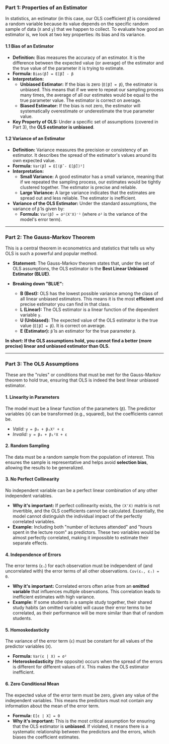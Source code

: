 
### **Part 1: Properties of an Estimator**

In statistics, an estimator (in this case, our OLS coefficient `β̂`) is considered a random variable because its value depends on the specific random sample of data (`X` and `y`) that we happen to collect. To evaluate how good an estimator is, we look at two key properties: its bias and its variance.

#### **1.1 Bias of an Estimator**
*   **Definition:** Bias measures the accuracy of an estimator. It is the difference between the expected value (or average) of the estimator and the true value of the parameter it is trying to estimate.
*   **Formula:**
    `Bias(β̂) = E[β̂] - β`
*   **Interpretation:**
    *   **Unbiased Estimator:** If the bias is zero (`E[β̂] = β`), the estimator is unbiased. This means that if we were to repeat our sampling process many times, the average of all our estimates would be equal to the true parameter value. The estimator is correct on average.
    *   **Biased Estimator:** If the bias is not zero, the estimator will systematically overestimate or underestimate the true parameter value.
*   **Key Property of OLS:** Under a specific set of assumptions (covered in Part 3), the **OLS estimator is unbiased**.

#### **1.2 Variance of an Estimator**
*   **Definition:** Variance measures the precision or consistency of an estimator. It describes the spread of the estimator's values around its own expected value.
*   **Formula:**
    `Var(β̂) = E[(β̂ - E[β̂])²]`
*   **Interpretation:**
    *   **Small Variance:** A good estimator has a small variance, meaning that if we repeated the sampling process, our estimates would be tightly clustered together. The estimator is precise and reliable.
    *   **Large Variance:** A large variance indicates that the estimates are spread out and less reliable. The estimator is inefficient.
*   **Variance of the OLS Estimator:** Under the standard assumptions, the variance of `β̂` is given by:
    *   **Formula:** `Var(β̂) = σ²(X'X)⁻¹`
        (where `σ²` is the variance of the model's error term).

---

### **Part 2: The Gauss-Markov Theorem**

This is a central theorem in econometrics and statistics that tells us why OLS is such a powerful and popular method.

*   **Statement:** The Gauss-Markov theorem states that, under the set of OLS assumptions, the OLS estimator is the **Best Linear Unbiased Estimator (BLUE)**.

*   **Breaking down "BLUE":**
    *   **B (Best):** OLS has the lowest possible variance among the class of all linear unbiased estimators. This means it is the most **efficient** and precise estimator you can find in that class.
    *   **L (Linear):** The OLS estimator is a linear function of the dependent variable `y`.
    *   **U (Unbiased):** The expected value of the OLS estimator is the true value (`E[β̂] = β`). It is correct on average.
    *   **E (Estimator):** `β̂` is an estimator for the true parameter `β`.

**In short: If the OLS assumptions hold, you cannot find a better (more precise) linear and unbiased estimator than OLS.**

---

### **Part 3: The OLS Assumptions**

These are the "rules" or conditions that must be met for the Gauss-Markov theorem to hold true, ensuring that OLS is indeed the best linear unbiased estimator.

#### **1. Linearity in Parameters**
The model must be a linear function of the parameters (`β`). The predictor variables (`X`) can be transformed (e.g., squared), but the coefficients cannot be.
*   *Valid:* `y = β₀ + β₁X² + ε`
*   *Invalid:* `y = β₀ + β₁²X + ε`

#### **2. Random Sampling**
The data must be a random sample from the population of interest. This ensures the sample is representative and helps avoid **selection bias**, allowing the results to be generalized.

#### **3. No Perfect Collinearity**
No independent variable can be a perfect linear combination of any other independent variables.
*   **Why it's important:** If perfect collinearity exists, the `(X'X)` matrix is not invertible, and the OLS coefficients cannot be calculated. Essentially, the model cannot distinguish the individual impact of the perfectly correlated variables.
*   **Example:** Including both "number of lectures attended" and "hours spent in the lecture room" as predictors. These two variables would be almost perfectly correlated, making it impossible to estimate their separate effects.

#### **4. Independence of Errors**
The error terms (`εᵢ`) for each observation must be independent of (and uncorrelated with) the error terms of all other observations. `Cov(εᵢ, εⱼ) = 0`.
*   **Why it's important:** Correlated errors often arise from an **omitted variable** that influences multiple observations. This correlation leads to inefficient estimates with high variance.
*   **Example:** If some students in a sample study together, their shared study habits (an omitted variable) will cause their error terms to be correlated, as their performance will be more similar than that of random students.

#### **5. Homoskedasticity**
The variance of the error term (`ε`) must be constant for all values of the predictor variables (`X`).
*   **Formula:** `Var(ε | X) = σ²`
*   **Heteroskedasticity** (the opposite) occurs when the spread of the errors is different for different values of `X`. This makes the OLS estimator inefficient.

#### **6. Zero Conditional Mean**
The expected value of the error term must be zero, given any value of the independent variables. This means the predictors must not contain any information about the mean of the error term.
*   **Formula:** `E[ε | X] = 0`
*   **Why it's important:** This is the most critical assumption for ensuring that the OLS estimator is **unbiased**. If violated, it means there is a systematic relationship between the predictors and the errors, which biases the coefficient estimates.